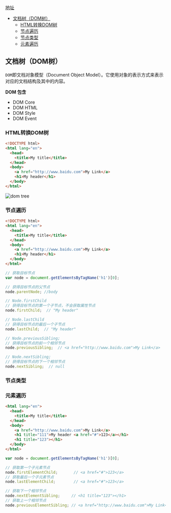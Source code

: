 [地址](https://github.com/hua03/blog/blob/master/blog/笔记/JavaScript之Dom对象.md)

<!-- TOC depthFrom:2 -->

- [文档树（DOM树）](#文档树dom树)
  - [HTML转换DOM树](#html转换dom树)
  - [节点遍历](#节点遍历)
  - [节点类型](#节点类型)
  - [元素遍历](#元素遍历)

<!-- /TOC -->

## 文档树（DOM树）

`DOM`即文档对象模型（Document Object Model）。它使用对象的表示方式来表示对应的文档结构及其中的内容。

**DOM 包含**

- DOM Core
- DOM HTML
- DOM Style
- DOM Event

### HTML转换DOM树

```html
<!DOCTYPE html>
<html lang="en">
  <head>
    <title>My title</title>
  </head>
  <body>
    <a href="http://www.baidu.com">My Link</a>
    <h1>My header</h1>
  </body>
</html>
```

![dom tree](http://opd59bmxu.bkt.clouddn.com/2017121022295.png)

### 节点遍历


```html
<!DOCTYPE html>
<html lang="en">
  <head>
    <title>My title</title>
  </head>
  <body>
    <a href="http://www.baidu.com">My Link</a>
    <h1>My header</h1>
  </body>
</html>
```


```javascript
// 获取目标节点
var node = document.getElementsByTagName('h1')[0];

// 获得目标节点的父节点
node.parentNode; //body

// Node.firstChild
// 获得目标节点的第一个子节点，不会获取属性节点
node.firstChild;  // "My header" 

// Node.lastChild
// 获得目标节点的最后一个子节点
node.lastChild;  // "My header"

// Node.previousSibling;
// 获得目标节点的前一个相邻节点
node.previousSibling;  // <a href="http://www.baidu.com">My Link</a>

// Node.nextSibling;
// 获得目标节点的下一个相邻节点
node.nextSibling;  // null
```

### 节点类型



### 元素遍历

```html
<html lang="en">
  <head>
    <title>My title</title>
  </head>
  <body>
    <a href="http://www.baidu.com">My Link</a>
    <h1 title="111">My header <a href="#">123</a></h1>
    <h1 title="123"></h1>
  </body>
</html>
```

```javascript
var node = document.getElementsByTagName('h1')[0];

// 获取第一个子元素节点
node.firstElementChild;       // <a href="#">123</a>
// 获取最后一个子元素节点
node.lastElementChild;        // <a href="#">123</a>

// 获取下一个相邻节点
node.nextElementSibling;     // <h1 title="123"></h1>
// 获取上一个相邻节点
node.previousElementSibling; // <a href="http://www.baidu.com">My Link</a>
```
